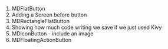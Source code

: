 1) MDFlatButton
2) Adding a Screen before button
3) MDRectangleFlatButton
4) Showing how much code writing we save if we just used Kivy
5) MDIconButton - include an image
6) MDFloatingActionButton